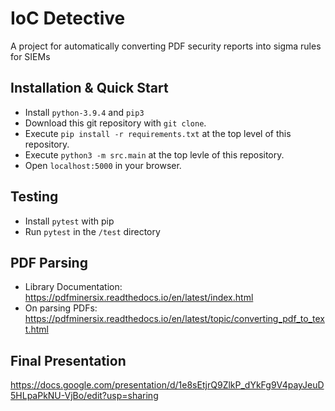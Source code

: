 # IoC Detective

A project for automatically converting PDF security reports into sigma rules for SIEMs

## Installation & Quick Start

* Install ``python-3.9.4`` and ``pip3``
* Download this git repository with ``git clone``.
* Execute ``pip install -r requirements.txt`` at the top level of this repository.
* Execute ``python3 -m src.main`` at the top levle of this repository.
* Open ``localhost:5000`` in your browser.

## Testing

* Install ``pytest`` with pip
* Run ``pytest`` in the ``/test`` directory

## PDF Parsing

* Library Documentation: https://pdfminersix.readthedocs.io/en/latest/index.html
* On parsing PDFs: https://pdfminersix.readthedocs.io/en/latest/topic/converting_pdf_to_text.html

## Final Presentation
https://docs.google.com/presentation/d/1e8sEtjrQ9ZlkP_dYkFg9V4payJeuD5HLpaPkNU-VjBo/edit?usp=sharing

